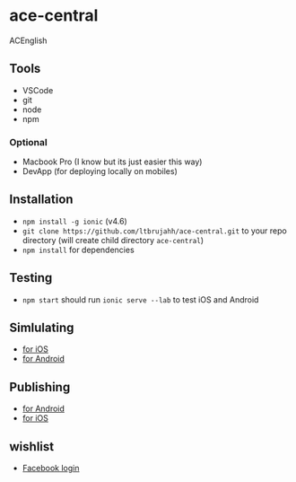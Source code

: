 # ace-central

ACEnglish

## Tools

- VSCode
- git
- node
- npm

### Optional

- Macbook Pro (I know but its just easier this way)
- DevApp (for deploying locally on mobiles)

## Installation

- `npm install -g ionic` (v4.6)
- `git clone https://github.com/ltbrujahh/ace-central.git` to your repo directory (will create child directory `ace-central`)
- `npm install` for dependencies

## Testing

- `npm start` should run `ionic serve --lab` to test iOS and Android

## Simlulating

- [for iOS](https://beta.ionicframework.com/docs/installation/ios)
- [for Android](https://beta.ionicframework.com/docs/installation/android)

## Publishing

- [for Android](https://beta.ionicframework.com/docs/publishing/play-store)
- [for iOS](https://beta.ionicframework.com/docs/publishing/app-store)

## wishlist

- [Facebook login](https://ionicthemes.com/tutorials/about/ionic-facebook-login)
